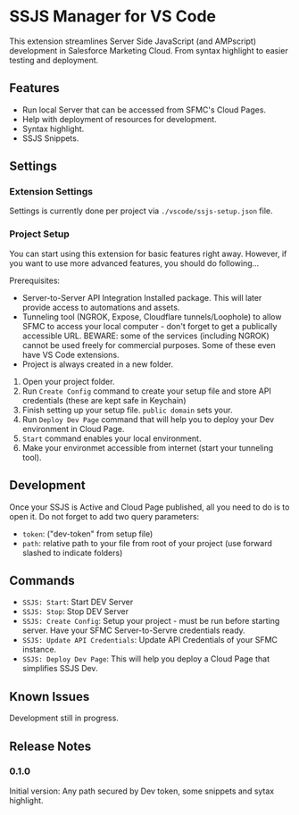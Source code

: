 # SSJS Manager for VS Code

This extension streamlines Server Side JavaScript (and AMPscript) development in Salesforce Marketing Cloud.
From syntax highlight to easier testing  and deployment.

## Features

- Run local Server that can be accessed from SFMC's Cloud Pages.
- Help with deployment of resources for development.
- Syntax highlight.
- SSJS Snippets.

## Settings

### Extension Settings

Settings is currently done per project via `./vscode/ssjs-setup.json` file.

### Project Setup

You can start using this extension for basic features right away. However, if you want to use more advanced features, you should do following...

Prerequisites:
- Server-to-Server API Integration Installed package. This will later provide access to automations and assets.
- Tunneling tool (NGROK, Expose, Cloudflare tunnels/Loophole) to allow SFMC to access your local computer - don't forget to get a publically accessible URL. BEWARE: some of the services (including NGROK) cannot be used freely for commercial purposes.
Some of these even have VS Code extensions.
- Project is always created in a new folder.

1) Open your project folder.
2) Run `Create Config` command to create your setup file and store API credentials (these are kept safe in Keychain)
3) Finish setting up your setup file. `public domain` sets your.
4) Run `Deploy Dev Page` command that will help you to deploy your Dev environment in Cloud Page.
5) `Start` command enables your local environment.
6) Make your environmet accessible from internet (start your tunneling tool).

## Development

Once your SSJS is Active and Cloud Page published, all you need to do is to open it. Do not forget to add two query parameters:
- `token`: ("dev-token" from setup file)
- `path`: relative path to your file from root of your project (use forward slashed to indicate folders)

## Commands

- `SSJS: Start`: Start DEV Server
- `SSJS: Stop`: Stop DEV Server
- `SSJS: Create Config`: Setup your project - must be run before starting server. Have your SFMC Server-to-Servre credentials ready.
- `SSJS: Update API Credentials`: Update API Credentials of your SFMC instance.
- `SSJS: Deploy Dev Page`: This will help you deploy a Cloud Page that simplifies SSJS Dev.
 
## Known Issues

Development still in progress.

## Release Notes

### 0.1.0
Initial version: Any path secured by Dev token, some snippets and sytax highlight.